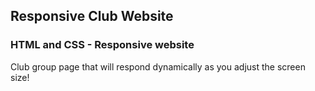## Responsive Club Website

### HTML and CSS - Responsive website

Club group page that will respond dynamically as you adjust the screen size!
